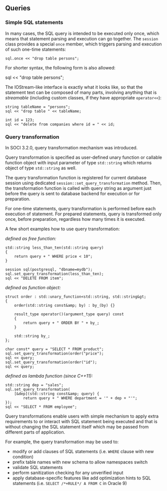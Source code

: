 ## Queries

### Simple SQL statements

In many cases, the SQL query is intended to be executed only once, which means that statement parsing and execution can go together. The `session` class provides a special `once` member, which triggers parsing and execution of such one-time statements:

    sql.once << "drop table persons";

For shorter syntax, the following form is also allowed:

  sql << "drop table persons";

The IOStream-like interface is exactly what it looks like, so that the statement text can be composed of many parts, involving anything that is *streamable* (including custom classes, if they have appropriate `operator<<`):


    string tableName = "persons";
    sql << "drop table " << tableName;

    int id = 123;
    sql << "delete from companies where id = " << id;

### Query transformation

In SOCI 3.2.0, query transformation mechanism was introduced.

Query transformation is specified as user-defined unary function or callable function object with input parameter of type `std::string` which returns object of type `std::string` as well.

The query transformation function is registered for current database session using dedicated `session::set_query_transformation` method. Then, the transformation function is called with query string as argument just before the query is sent to database backend for execution or for preparation.

For one-time statements, query transformation is performed before each execution of statement. For prepared statements, query is transformed only once, before preparation, regardless how many times it is executed.

A few short examples how to use query transformation:

*defined as free function:*

    std::string less_than_ten(std::string query)
    {
        return query + " WHERE price < 10";
    }

    session sql(postgresql, "dbname=mydb");
    sql.set_query_transformation(less_than_ten);
    sql << "DELETE FROM item";

*defined as function object:*

    struct order : std::unary_function<std::string, std::string&gt;
    {
        order(std::string const&amp; by) : by_(by) {}

        result_type operator()(argument_type query) const
        {
            return query + " ORDER BY " + by_;
        }

        std::string by_;
    };

    char const* query = "SELECT * FROM product";
    sql.set_query_transformation(order("price");
    sql << query;
    sql.set_query_transformation(order("id");
    sql << query;

*defined as lambda function (since C++11):*

    std::string dep = "sales";
    sql.set_query_transformation(
        [&dep](std::string const&amp; query) {
            return query + " WHERE department = '" + dep + "'";
    });
    sql << "SELECT * FROM employee";


Query transformations enable users with simple mechanism to apply extra requirements to or interact with SQL statement being executed and that is without changing the SQL statement itself which may be passed from different
parts of application.

For example, the query transformation may be used to:

* modify or add clauses of SQL statements (i.e. `WHERE` clause with new condition)
* prefix table names with new schema to allow namespaces switch
* validate SQL statements
* perform sanitization checking for any unverified input
* apply database-specific features like add optimization hints to SQL statements (i.e. `SELECT /*+RULE*/ A FROM C` in Oracle 9)